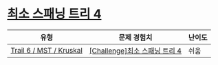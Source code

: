 # [최소 스패닝 트리 4](https://www.codetree.ai/trails/complete/curated-cards/challenge-minimum-spanning-tree-4)

|유형|문제 경험치|난이도|
|---|---|---|
|[Trail 6 / MST / Kruskal](https://www.codetree.ai/trail-info/intermediate-high/)|[[Challenge]최소 스패닝 트리 4](https://www.codetree.ai/trails/complete/curated-cards/challenge-minimum-spanning-tree-4/)|쉬움|

